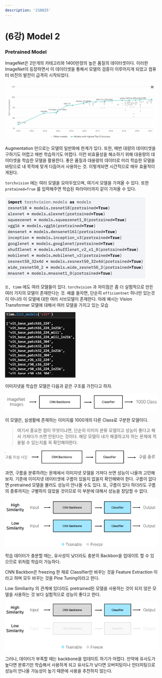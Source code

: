 ```yaml
---
description: '210825'
---
```


# \(6강\) Model 2

### Pretrained Model

ImageNet은 2만개의 카테고리와 1400만장의 높은 품질의 데이터셋이다. 이러한 ImageNet이 등장하면서 이 데이터셋을 통해서 모델의 검증이 이루어지게 되었고 컴퓨터 비전의 발전이 급격히 시작되었다.

![](../../../.gitbook/assets/image%20%28999%29.png)

Augmentation 만으로는 모델의 일반화에 한계가 있다. 또한, 매번 대량의 데이터셋을 구하기도 어렵고 매번 학습하기도 어렵다. 이런 비효율성을 해소하기 위해 대용량의 데이터셋을 학습한 모델을 활용한다. 좋은 품질과 대용량의 데이터로 미리 학습한 모델을 바탕으로 내 목적에 맞게 다듬어서 사용하는 것. 이렇게되면 시간적으로 매우 효율적이게된다.

`torchvision` 에는 여러 모델을 모아두었으며, 여기서 모델을 가져올 수 있다. 또한 `pretained=True` 를 입력해주면 학습된 파라미터까지 같이 가져올 수 있다.

![](../../../.gitbook/assets/image%20%281009%29.png)

`또, timm` 에도 여러 모델들이 있다. `torchvision` 과 차이점은 좀 더 실험적으로 만든 여러 가지의 모델이 존재한다는 것. 예를 들자면, 단순히 `efficientnet` 하나만 있는것이 아니라 이 모델에 대한 여러 서브모델이 존재한다. 아래 예시는 Vision Transformer 모델에 대해서 여러 모델을 가지고 있는 모습

![](../../../.gitbook/assets/image%20%281003%29.png)



이미지넷을 학습한 모델은 다음과 같은 구조를 가진다고 하자.

![](../../../.gitbook/assets/image%20%281011%29.png)

이 모델은, 실생활에 존재하는 이미지를 1000개의 다른 Class로 구분한 모델이다.

> 여기서 중요한 점이 무엇이냐면, 단순히 이미지 분류 모델이고 성능이 좋다고 해서 가져다가 쓰면 안된다는 것이다. 해당 모델이 내가 해결하고자 하는 문제에 적용될 수 있는지를 꼭 확인해야한다.

![](../../../.gitbook/assets/image%20%281007%29.png)

과연, 구름을 분류하려는 문제에서 이미지넷 모델을 가져다 쓰면 성능이 나올까 고민해보자. 기존에 이미지넷 데이터셋에 구름이 있을지 없을지 확인해봐야 한다. 구름이 없다면 pretrained 모델을 불러도 성능이 안나올 수도 있다. 또, 구름이 있다 하더라도 구름의 종류까지는 구별하지 않았을 것이므로 이 부분에 대해서 성능을 장담할 수 없다.



![](../../../.gitbook/assets/image%20%281006%29.png)

학습 데이터가 충분할 때는, 유사성이 낮더라도 충분히 Backbon을 업데이트 할 수 있으므로 위처럼 학습이 가능하다.

CNN Backbon은 freezing 한 채로 Classifier만 바꾸는 것을 Feature Extraction 이라고 하며 모두 바꾸는 것을 Pine Tuning이라고 한다.

Low Similiarity 의 관계에 있더라도 pretrained된 모델을 사용하는 것이 되지 않은 모델을 사용하는 것 보다 실험적으로 성능이 좋다고 한다.



![](../../../.gitbook/assets/image%20%281010%29.png)

그러나,  데이터가 부족할 때는 backbone을 업데이트 하기가 어렵다. 만약에 유사도가 높다면 분류기만 학습해서 사용하게 되고 유사도가 낮다면 오버피팅이나 언더피팅으로 성능이 안나올 가능성이 높기 때문에 사용을 추천하지 않는다.



